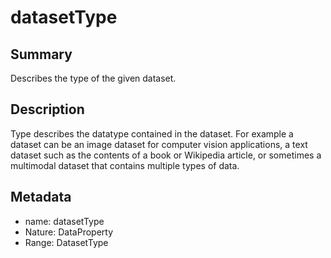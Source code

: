 <!-- Automatically generated by spec-parser v2.0.0 on 2024-01-08T22:20:56.273795+00:00 -->
<!-- SPDX-License-Identifier: Community-Spec-1.0 -->

# datasetType

## Summary

Describes the type of the given dataset.


## Description

Type describes the datatype contained in the dataset. For example a dataset can be an image dataset for computer vision applications, a text dataset such as the contents of a book or Wikipedia article, or sometimes a multimodal dataset that contains multiple types of data.


## Metadata

- name: datasetType
- Nature: DataProperty
- Range: DatasetType




